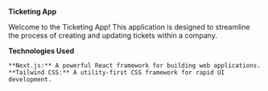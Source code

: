 **Ticketing App**

Welcome to the Ticketing App! This application is designed to streamline the process of creating and updating tickets within a company.

**Technologies Used**

    **Next.js:** A powerful React framework for building web applications.
    **Tailwind CSS:** A utility-first CSS framework for rapid UI development.
